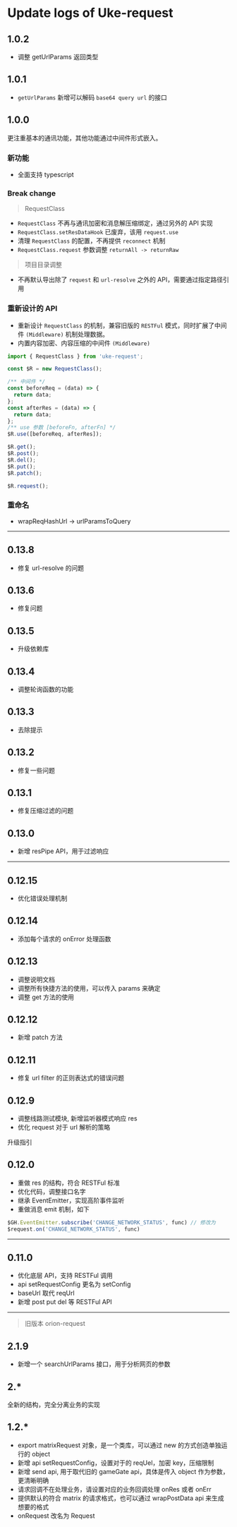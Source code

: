 # Update logs of Uke-request

## 1.0.2

- 调整 getUrlParams 返回类型

## 1.0.1

- `getUrlParams` 新增可以解码 `base64 query url` 的接口

## 1.0.0

更注重基本的通讯功能，其他功能通过中间件形式嵌入。

### 新功能

- 全面支持 typescript

### Break change

> RequestClass

- `RequestClass` 不再与通讯加密和消息解压缩绑定，通过另外的 API 实现
- `RequestClass.setResDataHook` 已废弃，该用 `request.use`
- 清理 `RequestClass` 的配置，不再提供 `reconnect` 机制
- `RequestClass.request` 参数调整 `returnAll -> returnRaw`

> 项目目录调整

- 不再默认导出除了 `request` 和 `url-resolve` 之外的 API，需要通过指定路径引用

### 重新设计的 API

- 重新设计 `RequestClass` 的机制，兼容旧版的 `RESTFul` 模式，同时扩展了中间件 `(Middleware)` 机制处理数据。
- 内置内容加密、内容压缩的中间件 `(Middleware)`

```js
import { RequestClass } from 'uke-request';

const $R = new RequestClass();

/** 中间件 */
const beforeReq = (data) => {
  return data;
};
const afterRes = (data) => {
  return data;
};
/** use 参数 [beforeFn, afterFn] */
$R.use([beforeReq, afterRes]);

$R.get();
$R.post();
$R.del();
$R.put();
$R.patch();

$R.request();
```

### 重命名

- wrapReqHashUrl -> urlParamsToQuery

-------------

## 0.13.8

- 修复 url-resolve 的问题

## 0.13.6

- 修复问题

## 0.13.5

- 升级依赖库

## 0.13.4

- 调整轮询函数的功能

## 0.13.3

- 去除提示

## 0.13.2

- 修复一些问题

## 0.13.1

- 修复压缩过滤的问题

## 0.13.0

- 新增 resPipe API，用于过滤响应

-------------

## 0.12.15

- 优化错误处理机制

## 0.12.14

- 添加每个请求的 onError 处理函数

## 0.12.13

- 调整说明文档
- 调整所有快捷方法的使用，可以传入 params 来确定
- 调整 get 方法的使用

## 0.12.12

- 新增 patch 方法

## 0.12.11

- 修复 url filter 的正则表达式的错误问题

## 0.12.9

- 调整线路测试模块, 新增监听器模式响应 res
- 优化 request 对于 url 解析的策略

升级指引

## 0.12.0

- 重做 res 的结构，符合 RESTFul 标准
- 优化代码，调整接口名字
- 继承 EventEmitter，实现高阶事件监听
- 重做消息 emit 机制，如下

```js
$GH.EventEmitter.subscribe('CHANGE_NETWORK_STATUS', func) // 修改为
$request.on('CHANGE_NETWORK_STATUS', func)
```

-------------

## 0.11.0

- 优化底层 API，支持 RESTFul 调用
- api setRequestConfig 更名为 setConfig
- baseUrl 取代 reqUrl
- 新增 post put del 等 RESTFul API

-------------

> 旧版本 orion-request

## 2.1.9

- 新增一个 searchUrlParams 接口，用于分析网页的参数

## 2.*

全新的结构，完全分离业务的实现

## 1.2.*

- export matrixRequest 对象，是一个类库，可以通过 new 的方式创造单独运行的 object
- 新增 api setRequestConfig，设置对于的 reqUel，加密 key，压缩限制
- 新增 send api, 用于取代旧的 gameGate api，具体是传入 object 作为参数，更清晰明确
- 请求回调不在处理业务，请设置对应的业务回调处理 onRes 或者 onErr
- 提供默认的符合 matrix 的请求格式，也可以通过 wrapPostData api 来生成想要的格式
- onRequest 改名为 Request
